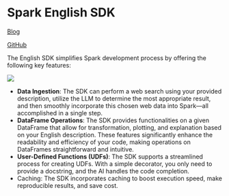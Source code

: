 # Spark English SDK
[Blog](https://www.databricks.com/blog/introducing-english-new-programming-language-apache-spark)

[GitHub](https://github.com/databrickslabs/pyspark-ai/)


The English SDK simplifies Spark development process by offering the following key features:

<img src="https://cms.databricks.com/sites/default/files/inline-images/image3_1.png">

- **Data Ingestion**: The SDK can perform a web search using your provided description, utilize the LLM to determine the most appropriate result, and then smoothly incorporate this chosen web data into Spark—all accomplished in a single step.
- **DataFrame Operations**: The SDK provides functionalities on a given DataFrame that allow for transformation, plotting, and explanation based on your English description. These features significantly enhance the readability and efficiency of your code, making operations on DataFrames straightforward and intuitive.
- **User-Defined Functions (UDFs)**: The SDK supports a streamlined process for creating UDFs. With a simple decorator, you only need to provide a docstring, and the AI handles the code completion. 
- Caching: The SDK incorporates caching to boost execution speed, make reproducible results, and save cost.


